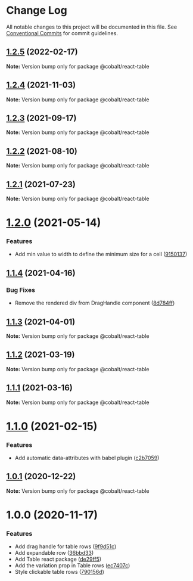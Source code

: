 # Change Log

All notable changes to this project will be documented in this file.
See [Conventional Commits](https://conventionalcommits.org) for commit guidelines.

## [1.2.5](https://github.com/Talkdesk/cobalt/compare/@cobalt/react-table@1.2.4...@cobalt/react-table@1.2.5) (2022-02-17)

**Note:** Version bump only for package @cobalt/react-table





## [1.2.4](https://github.com/Talkdesk/cobalt/compare/@cobalt/react-table@1.2.3...@cobalt/react-table@1.2.4) (2021-11-03)

**Note:** Version bump only for package @cobalt/react-table





## [1.2.3](https://github.com/Talkdesk/cobalt/compare/@cobalt/react-table@1.2.2...@cobalt/react-table@1.2.3) (2021-09-17)

**Note:** Version bump only for package @cobalt/react-table





## [1.2.2](https://github.com/Talkdesk/cobalt/compare/@cobalt/react-table@1.2.1...@cobalt/react-table@1.2.2) (2021-08-10)

**Note:** Version bump only for package @cobalt/react-table





## [1.2.1](https://github.com/Talkdesk/cobalt/compare/@cobalt/react-table@1.2.0...@cobalt/react-table@1.2.1) (2021-07-23)

**Note:** Version bump only for package @cobalt/react-table





# [1.2.0](https://github.com/Talkdesk/cobalt/compare/@cobalt/react-table@1.1.4...@cobalt/react-table@1.2.0) (2021-05-14)


### Features

* Add min value to width to define the minimum size for a cell ([9150137](https://github.com/Talkdesk/cobalt/commit/91501372cd6ee3e99c634ea0caf976cb947d374a))





## [1.1.4](https://github.com/Talkdesk/cobalt/compare/@cobalt/react-table@1.1.3...@cobalt/react-table@1.1.4) (2021-04-16)


### Bug Fixes

* Remove the rendered div from DragHandle component ([8d784ff](https://github.com/Talkdesk/cobalt/commit/8d784ff87c1e5639f722d11445676b3b0bc7330d))





## [1.1.3](https://github.com/Talkdesk/cobalt/compare/@cobalt/react-table@1.1.2...@cobalt/react-table@1.1.3) (2021-04-01)

**Note:** Version bump only for package @cobalt/react-table





## [1.1.2](https://github.com/Talkdesk/cobalt/compare/@cobalt/react-table@1.1.1...@cobalt/react-table@1.1.2) (2021-03-19)

**Note:** Version bump only for package @cobalt/react-table





## [1.1.1](https://github.com/Talkdesk/cobalt/compare/@cobalt/react-table@1.1.0...@cobalt/react-table@1.1.1) (2021-03-16)

**Note:** Version bump only for package @cobalt/react-table





# [1.1.0](https://github.com/Talkdesk/cobalt/compare/@cobalt/react-table@1.0.1...@cobalt/react-table@1.1.0) (2021-02-15)


### Features

* Add automatic data-attributes with babel plugin ([c2b7059](https://github.com/Talkdesk/cobalt/commit/c2b7059bce5aa329b6154294793fa9b2c5f6cd82))





## [1.0.1](https://github.com/Talkdesk/cobalt/compare/@cobalt/react-table@1.0.0...@cobalt/react-table@1.0.1) (2020-12-22)

**Note:** Version bump only for package @cobalt/react-table





# 1.0.0 (2020-11-17)


### Features

* Add drag handle for table rows ([9f9d51c](https://github.com/Talkdesk/cobalt/commit/9f9d51cb9e5a2089d3249fe18a744d5665acd020))
* Add expandable row ([36bbd33](https://github.com/Talkdesk/cobalt/commit/36bbd3333e7b852f3ae8209e24c99cdc698e22a6))
* Add Table react package ([de29ff5](https://github.com/Talkdesk/cobalt/commit/de29ff52ac399b24ae539f18e7c1bb8c8cb1550a))
* Add the variation prop in Table rows ([ec7407c](https://github.com/Talkdesk/cobalt/commit/ec7407cba31976a89b56ef4ea129d3603a0a38f6))
* Style clickable table rows ([790156d](https://github.com/Talkdesk/cobalt/commit/790156d6989c4077108a2504290c427b82897d64))
